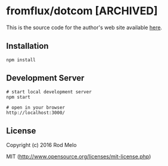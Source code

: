 # fromflux/dotcom [ARCHIVED]

This is the source code for the author's web site available [here](http://fromflux.com).

## Installation

```
npm install
```

## Development Server
```
# start local development server
npm start

# open in your browser
http://localhost:3000/
```

## License

Copyright (c) 2016 Rod Melo

MIT (http://www.opensource.org/licenses/mit-license.php)
